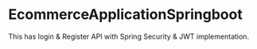 # EcommerceApplicationSpringboot

This has login & Register API with Spring Security & JWT implementation.
